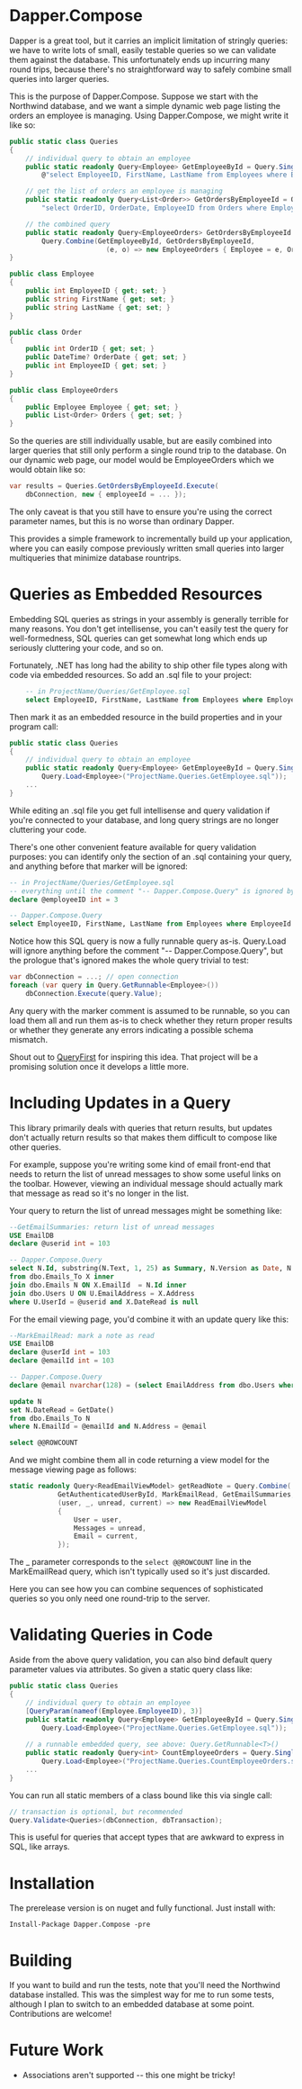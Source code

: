 # Dapper.Compose

Dapper is a great tool, but it carries an implicit limitation of stringly queries:
we have to write lots of small, easily testable queries so we can validate them
against the database. This unfortunately ends up incurring many round trips,
because there's no straightforward way to safely combine small queries into larger
queries.

This is the purpose of Dapper.Compose. Suppose we start with the Northwind
database, and we want a simple dynamic web page listing the orders an employee
is managing. Using Dapper.Compose, we might write it like so:

````C#
public static class Queries
{
	// individual query to obtain an employee
	public static readonly Query<Employee> GetEmployeeById = Query.Single<Employee>(
		@"select EmployeeID, FirstName, LastName from Employees where EmployeeId = @employeeID");

	// get the list of orders an employee is managing
	public static readonly Query<List<Order>> GetOrdersByEmployeeId = Query.List<Order>(
		"select OrderID, OrderDate, EmployeeID from Orders where EmployeeId = @employeeID");

	// the combined query
	public static readonly Query<EmployeeOrders> GetOrdersByEmployeeId =
		Query.Combine(GetEmployeeById, GetOrdersByEmployeeId,
						(e, o) => new EmployeeOrders { Employee = e, Orders = o.ToList() });
}

public class Employee
{
	public int EmployeeID { get; set; }
	public string FirstName { get; set; }
	public string LastName { get; set; }
}

public class Order
{
	public int OrderID { get; set; }
	public DateTime? OrderDate { get; set; }
	public int EmployeeID { get; set; }
}

public class EmployeeOrders
{
	public Employee Employee { get; set; }
	public List<Order> Orders { get; set; }
}
````

So the queries are still individually usable, but are easily combined into
larger queries that still only perform a single round trip to the database. On
our dynamic web page, our model would be EmployeeOrders which we would obtain
like so:

````C#
var results = Queries.GetOrdersByEmployeeId.Execute(
	dbConnection, new { employeeId = ... });
````

The only caveat is that you still have to ensure you're using the correct
parameter names, but this is no worse than ordinary Dapper.

This provides a simple framework to incrementally build up your application,
where you can easily compose previously written small queries into larger
multiqueries that minimize database rountrips.

# Queries as Embedded Resources

Embedding SQL queries as strings in your assembly is generally terrible for
many reasons. You don't get intellisense, you can't easily test the query
for well-formedness, SQL queries can get somewhat long which ends up
seriously cluttering your code, and so on.

Fortunately, .NET has long had the ability to ship other file types along
with code via embedded resources. So add an .sql file to your project:

````SQL
    -- in ProjectName/Queries/GetEmployee.sql
    select EmployeeID, FirstName, LastName from Employees where EmployeeId = @employeeID
````

Then mark it as an embedded resource in the build properties and in
your program call:

````C#
public static class Queries
{
	// individual query to obtain an employee
	public static readonly Query<Employee> GetEmployeeById = Query.Single<Employee>(
		Query.Load<Employee>("ProjectName.Queries.GetEmployee.sql"));
	...
}
````

While editing an .sql file you get full intellisense and query validation if
you're connected to your database, and long query strings are no longer
cluttering your code.

There's one other convenient feature available for query validation
purposes: you can identify only the section of an .sql containing your
query, and anything before that marker will be ignored:

````SQL
-- in ProjectName/Queries/GetEmployee.sql
-- everything until the comment "-- Dapper.Compose.Query" is ignored by Query.Load
declare @employeeID int = 3

-- Dapper.Compose.Query
select EmployeeID, FirstName, LastName from Employees where EmployeeId = @employeeID
````

Notice how this SQL query is now a fully runnable query as-is. Query.Load
will ignore anything before the comment "-- Dapper.Compose.Query", but the
prologue that's ignored makes the whole query trivial to test:

````C#
var dbConnection = ...; // open connection
foreach (var query in Query.GetRunnable<Employee>())
	dbConnection.Execute(query.Value);
````

Any query with the marker comment is assumed to be runnable, so you can load
them all and run them as-is to check whether they return proper results or
whether they generate any errors indicating a possible schema mismatch.

Shout out to [QueryFirst](https://github.com/bbsimonbb/query-first) for inspiring
this idea. That project will be a promising solution once it develops a
little more.

# Including Updates in a Query

This library primarily deals with queries that return results, but updates don't
actually return results so that makes them difficult to compose like other queries.

For example, suppose you're writing some kind of email front-end that needs to
return the list of unread messages to show some useful links on the toolbar.
However, viewing an individual message should actually mark that message as
read so it's no longer in the list.

Your query to return the list of unread messages might be something like:

````SQL
--GetEmailSummaries: return list of unread messages
USE EmailDB
declare @userid int = 103

-- Dapper.Compose.Query
select N.Id, substring(N.Text, 1, 25) as Summary, N.Version as Date, N.Tag
from dbo.Emails_To X inner
join dbo.Emails N ON X.EmailId  = N.Id inner
join dbo.Users U ON U.EmailAddress = X.Address
where U.UserId = @userid and X.DateRead is null
````

For the email viewing page, you'd combine it with an update query like this:

````SQL
--MarkEmailRead: mark a note as read
USE EmailDB
declare @userId int = 103
declare @emailId int = 103

-- Dapper.Compose.Query
declare @email nvarchar(128) = (select EmailAddress from dbo.Users where UserId=@userId)

update N
set N.DateRead = GetDate()
from dbo.Emails_To N
where N.EmailId = @emailId and N.Address = @email

select @@ROWCOUNT
````

And we might combine them all in code returning a view model for the message
viewing page as follows:

````C#
static readonly Query<ReadEmailViewModel> getReadNote = Query.Combine(
			GetAuthenticatedUserById, MarkEmailRead, GetEmailSummaries, GetEmailById,
			(user, _, unread, current) => new ReadEmailViewModel
			{
				User = user,
				Messages = unread,
				Email = current,
			});
````

The _ parameter corresponds to the `select @@ROWCOUNT` line in the
MarkEmailRead query, which isn't typically used so it's just discarded.

Here you can see how you can combine sequences of sophisticated queries
so you only need one round-trip to the server.

# Validating Queries in Code

Aside from the above query validation, you can also bind default query
parameter values via attributes. So given a static query class like:

````C#
public static class Queries
{
	// individual query to obtain an employee
	[QueryParam(nameof(Employee.EmployeeID), 3)]
	public static readonly Query<Employee> GetEmployeeById = Query.Single<Employee>(
		Query.Load<Employee>("ProjectName.Queries.GetEmployee.sql"));
		
	// a runnable embedded query, see above: Query.GetRunnable<T>()
	public static readonly Query<int> CountEmployeeOrders = Query.Single<int>(
		Query.Load<Employee>("ProjectName.Queries.CountEmployeeOrders.sql"));
	...
}
````

You can run all static members of a class bound like this via single call:

````C#
// transaction is optional, but recommended
Query.Validate<Queries>(dbConnection, dbTransaction);
````

This is useful for queries that accept types that are awkward to express in
SQL, like arrays.

# Installation

The prerelease version is on nuget and fully functional. Just install with:

    Install-Package Dapper.Compose -pre

# Building

If you want to build and run the tests, note that you'll need the Northwind database
installed. This was the simplest way for me to run some tests, although I plan to
switch to an embedded database at some point. Contributions are welcome!

# Future Work

 * Associations aren't supported -- this one might be tricky!
